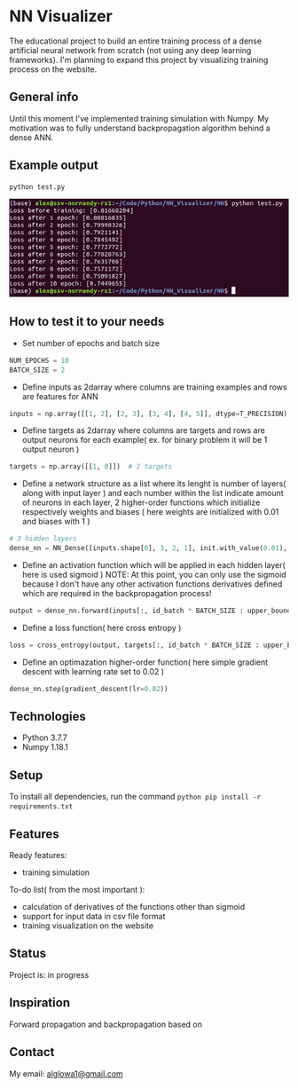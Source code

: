 # **NN Visualizer**
The educational project to build an entire training process of a dense artificial neural network from scratch (not using any deep learning frameworks).
I'm planning to expand this project by visualizing training process on the website.

## **General info**
Until this moment I've implemented training simulation with Numpy.
My motivation was to fully understand backpropagation algorithm behind a dense ANN.

## **Example output**
```bash
python test.py
```
![Alt text](/NN/Resources/For_readme/training_sim.png?raw=true "Optional title")

## **How to test it to your needs**
- Set number of epochs and batch size
```python
NUM_EPOCHS = 10
BATCH_SIZE = 2
```

- Define inputs as 2darray where columns are training examples and rows are features for ANN
```python
inputs = np.array([[1, 2], [2, 3], [3, 4], [4, 5]], dtype=T_PRECISION)  # 2 examples
```

- Define targets as 2darray where columns are targets and rows are output neurons for each example( ex. for binary problem it will be 1 output neuron )
```python
targets = np.array([[1, 0]])  # 2 targets
```

- Define a network structure as a list where its lenght is number of layers( along with input layer ) and
each number within the list indicate amount of neurons in each layer, 2 higher-order functions which initialize respectively weights and biases
( here weights are initialized with 0.01 and biases with 1 )
```python
# 3 hidden layers
dense_nn = NN_Dense([inputs.shape[0], 3, 2, 1], init.with_value(0.01), init.with_value(1))
```

- Define an activation function which will be applied in each hidden layer( here is used sigmoid )
NOTE: At this point, you can only use the sigmoid because I don't have any other activation functions derivatives defined which are required in the
backpropagation process!
```python
output = dense_nn.forward(inputs[:, id_batch * BATCH_SIZE : upper_bound], sigmoid)
```

- Define a loss function( here cross entropy )
```python
loss = cross_entropy(output, targets[:, id_batch * BATCH_SIZE : upper_bound])
```

- Define an optimazation higher-order function( here simple gradient descent with learning rate set to 0.02 )
```python
dense_nn.step(gradient_descent(lr=0.02))
```

## **Technologies**
- Python 3.7.7
- Numpy 1.18.1

## **Setup**
To install all dependencies, run the command ```python pip install -r requirements.txt```

## **Features**
Ready features:
- training simulation

To-do list( from the most important ):
- calculation of derivatives of the functions other than sigmoid
- support for input data in csv file format
- training visualization on the website

## **Status**
Project is: in progress

## **Inspiration**
Forward propagation and backpropagation based on [](https://www.youtube.com/watch?v=x_Eamf8MHwU)

## **Contact**
My email: alglowa1@gmail.com
